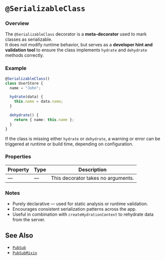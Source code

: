 # `@SerializableClass`

### Overview
The `@SerializableClass` decorator is a **meta-decorator** used to mark classes as serializable.  
It does not modify runtime behavior, but serves as a **developer hint and validation tool** to ensure the class implements `hydrate` and `dehydrate` methods correctly.

### Example

```ts
@SerializableClass()
class UserStore {
  name = "John";

  hydrate(data) {
    this.name = data.name;
  }

  dehydrate() {
    return { name: this.name };
  }
}
```

If the class is missing either `hydrate` or `dehydrate`, a warning or error can be triggered at runtime or build time, depending on configuration.

### Properties
| Property | Type | Description |
|-----------|------|-------------|
| — | — | This decorator takes no arguments. |

### Notes
- Purely declarative — used for static analysis or runtime validation.
- Encourages consistent serialization patterns across the app.
- Useful in combination with `createHydrationContext` to rehydrate data from the server.

## See Also

- [`PubSub`](/docs/use-less-react/api/classes/pubsub)
- [`PubSubMixin`](/docs/use-less-react/api/classes/pubsub-mixin)
